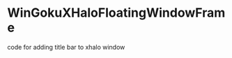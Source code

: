 WinGokuXHaloFloatingWindowFrame
===============================

code for adding title bar to xhalo window
